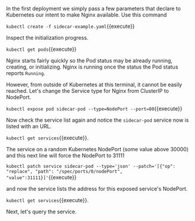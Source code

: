 In the first deployment we simply pass a few parameters that declare to Kubernetes our intent to make Nginx available. Use this command

`kubectl create -f sidecar-example.yaml`{{execute}}

Inspect the initialization progress.

`kubectl get pods`{{execute}}

Nginx starts fairly quickly so the Pod status may be already running, creating, or initializing. Nginx is running once the status the Pod status reports `Running`.

However, from outside of Kubernetes at this terminal, it cannot be easily reached. Let's change the Service type for Nginx from ClusterIP to NodePort.

`kubectl expose pod sidecar-pod --type=NodePort --port=80`{{execute}}

Now check the service list again and notice the `sidecar-pod` service now is listed with an URL.

`kubectl get services`{{execute}}.

The service on a random Kubernetes NodePort (some value above 30000) and this next line will force the NodePort to 31111

`kubectl patch service sidecar-pod --type='json' --patch='[{"op": "replace", "path": "/spec/ports/0/nodePort", "value":31111}]'`{{execute}}

and now the service lists the address for this exposed service's NodePort.

`kubectl get services`{{execute}}.

Next, let's query the service.